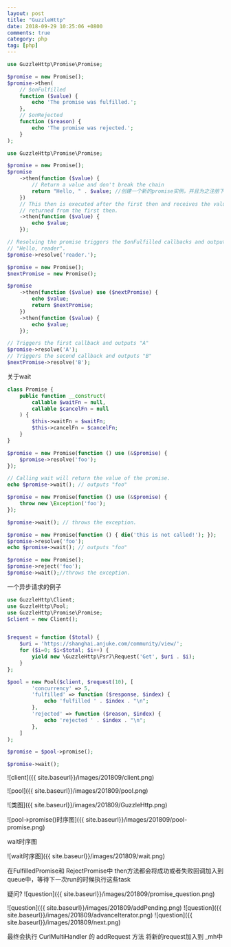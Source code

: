 ```yaml
---
layout: post
title: "GuzzleHttp"
date: 2018-09-29 10:25:06 +0800
comments: true
category: php
tag: [php]
---
```


```php
use GuzzleHttp\Promise\Promise;

$promise = new Promise();
$promise->then(
    // $onFulfilled
    function ($value) {
        echo 'The promise was fulfilled.';
    },
    // $onRejected
    function ($reason) {
        echo 'The promise was rejected.';
    }
);
```

```php
use GuzzleHttp\Promise\Promise;

$promise = new Promise();
$promise
    ->then(function ($value) {
        // Return a value and don't break the chain
        return "Hello, " . $value; //创建一个新的promise实例，并且为之注册下一个then中的成功和失败的回调函数
    })
    // This then is executed after the first then and receives the value
    // returned from the first then.
    ->then(function ($value) {
        echo $value;
    });

// Resolving the promise triggers the $onFulfilled callbacks and outputs
// "Hello, reader".
$promise->resolve('reader.');
```

```php
$promise = new Promise();
$nextPromise = new Promise();

$promise
    ->then(function ($value) use ($nextPromise) {
        echo $value;
        return $nextPromise;
    })
    ->then(function ($value) {
        echo $value;
    });

// Triggers the first callback and outputs "A"
$promise->resolve('A');
// Triggers the second callback and outputs "B"
$nextPromise->resolve('B');
```


关于wait
```php
class Promise {
	public function __construct(
        callable $waitFn = null,
        callable $cancelFn = null
    ) {
        $this->waitFn = $waitFn;
        $this->cancelFn = $cancelFn;
    }
}
```
```php
$promise = new Promise(function () use (&$promise) {
    $promise->resolve('foo');
});

// Calling wait will return the value of the promise.
echo $promise->wait(); // outputs "foo"
```

```php
$promise = new Promise(function () use (&$promise) {
    throw new \Exception('foo');
});

$promise->wait(); // throws the exception.
```

```php
$promise = new Promise(function () { die('this is not called!'); });
$promise->resolve('foo');
echo $promise->wait(); // outputs "foo"
```
```php
$promise = new Promise();
$promise->reject('foo');
$promise->wait();//throws the exception.
```


一个异步请求的例子
```php
use GuzzleHttp\Client;
use GuzzleHttp\Pool;
use GuzzleHttp\Promise\Promise;
$client = new Client();


$request = function ($total) {
    $uri = 'https://shanghai.anjuke.com/community/view/';
    for ($i=0; $i<$total; $i++) {
        yield new \GuzzleHttp\Psr7\Request('Get', $uri . $i);
    }
};

$pool = new Pool($client, $request(10), [
        'concurrency' => 5,
        'fulfilled' => function ($response, $index) {
            echo 'fulfilled ' . $index . "\n";
        },
        'rejected' => function ($reason, $index) {
            echo 'rejected ' . $index . "\n";
        },
    ]
);

$promise = $pool->promise();

$promise->wait();
```

![client]({{ site.baseurl}}/images/201809/client.png)

![pool]({{ site.baseurl}}/images/201809/pool.png)

![类图]({{ site.baseurl}}/images/201809/GuzzleHttp.png)

![pool->promise()时序图]({{ site.baseurl}}/images/201809/pool-promise.png)



wait时序图 

![wait时序图]({{ site.baseurl}}/images/201809/wait.png)

在FulfilledPromise和 RejectPromise中 then方法都会将成功或者失败回调加入到queue中，等待下一次run的时候执行这些task



疑问? 
![question]({{ site.baseurl}}/images/201809/promise_question.png)

![question]({{ site.baseurl}}/images/201809/addPending.png)
![question]({{ site.baseurl}}/images/201809/advanceIterator.png)
![question]({{ site.baseurl}}/images/201809/next.png)

最终会执行 CurlMultiHandler 的 addRequest 方法 将新的request加入到 _mh中


